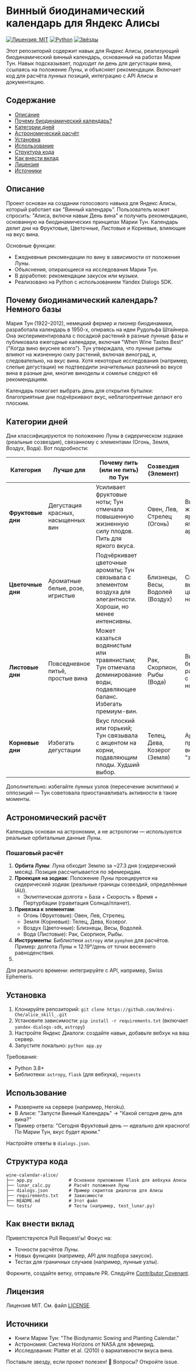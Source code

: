 # Винный биодинамический календарь для Яндекс Алисы

[![Лицензия: MIT](https://img.shields.io/badge/Лицензия-MIT-yellow.svg)](https://opensource.org/licenses/MIT)
[![Python](https://img.shields.io/badge/python-3.8%2B-blue)](https://www.python.org/)
[![Звёзды](https://img.shields.io/github/stars/Andrei-Che/alice_skill_?style=social)](https://github.com/Andrei-Che/alice_skill_)

Этот репозиторий содержит навык для Яндекс Алисы, реализующий биодинамический винный календарь, основанный на работах Марии Тун. Навык подсказывает, подходит ли день для дегустации вина, ссылаясь на положение Луны, и объясняет рекомендации. Включает код для расчёта лунных позиций, интеграцию с API Алисы и документацию.

## Содержание
- [Описание](#описание)
- [Почему биодинамический календарь?](#почему-биодинамический-календарь)
- [Категории дней](#категории-дней)
- [Астрономический расчёт](#астрономический-расчёт)
- [Установка](#установка)
- [Использование](#использование)
- [Структура кода](#структура-кода)
- [Как внести вклад](#как-внести-вклад)
- [Лицензия](#лицензия)
- [Источники](#источники)

## Описание
Проект основан на создании голосового навыка для Яндекс Алисы, который работает как "Винный календарь". Пользователь может спросить: "Алиса, включи навык День вина" и получить рекомендацию, основанную на биодинамических принципах Марии Тун. Календарь делит дни на Фруктовые, Цветочные, Листовые и Корневые, влияющие на вкус вина.

Основные функции:
- Ежедневные рекомендации по вину в зависимости от положения Луны.
- Объяснения, опирающиеся на исследования Марии Тун.
- В доработке: рекомендации закусок или музыки.
- Реализовано на Python с использованием Yandex Dialogs SDK.

## Почему биодинамический календарь? Немного базы
Мария Тун (1922–2012), немецкий фермер и пионер биодинамики, разработала календарь в 1950-х, опираясь на идеи Рудольфа Штайнера. Она экспериментировала с посадкой растений в разные лунные фазы и публиковала ежегодные календари, включая "When Wine Tastes Best" ("Когда вино вкуснее всего"). Тун утверждала, что лунные ритмы влияют на жизненную силу растений, включая виноград, и, следовательно, на вкус вина. Хотя некоторые исследования (например, слепые дегустации) не подтвердили значительных различий во вкусе вина в разные дни, многие виноделы и сомелье следуют её рекомендациям.

Календарь помогает выбрать день для открытия бутылки: благоприятные дни подчёркивают вкус, неблагоприятные делают его плоским.

## Категории дней
Дни классифицируются по положению Луны в сидерическом зодиаке (реальные созвездия), связанному с элементами (Огонь, Земля, Воздух, Вода). Вот подробности:

| Категория        | Лучше для                   | Почему пить (или не пить) по Тун                                                                 | Созвездия (Элемент)             | Пример влияния на вино                  |
|------------------|-----------------------------|--------------------------------------------------------------------------------------------------|---------------------------------|-----------------------------------------|
| **Фруктовые дни** | Дегустация красных, насыщенных вин | Усиливает фруктовые ноты; Тун отмечала повышенную жизненную силу плодов. Пить для яркого вкуса. | Овен, Лев, Стрелец (Огонь)     | Вино кажется живым, с яркими ягодными ароматами. |
| **Цветочные дни** | Ароматные белые, розе, игристые | Подчёркивает цветочные ароматы; Тун связывала с элементом воздуха для элегантности. Хороши, но менее интенсивны. | Близнецы, Весы, Водолей (Воздух)| Свежие, с выраженными цветочными нотами. |
| **Листовые дни**  | Повседневное питьё, простые вина | Может казаться водянистым или травянистым; Тун отмечала доминирование воды, подавляющее баланс. Избегать премиум-вин. | Рак, Скорпион, Рыбы (Вода)     | Вино может быть разбавленным, с зелёными нотами. |
| **Корневые дни**  | Избегать дегустации         | Вкус плоский или горький; Тун связывала с акцентом на корни, подавляющим плоды. Худший выбор. | Телец, Дева, Козерог (Земля)   | Ароматы приглушены, вкус "закрытый".     |

Дополнительно: избегайте лунных узлов (пересечение эклиптики) и оппозиций — Тун советовала приостанавливать активности в такие моменты.

## Астрономический расчёт
Календарь основан на астрономии, а не астрологии — используются реальные орбитальные данные Луны.

### Пошаговый расчёт
1. **Орбита Луны**: Луна обходит Землю за ~27.3 дня (сидерический месяц). Позиция рассчитывается по эфемеридам.
2. **Проекция на зодиак**: Положение Луны проецируется на сидерический зодиак (реальные границы созвездий, определённые IAU).
   - Эклиптическая долгота = База + Скорость × Время + Пертурбации (гравитация Солнца/планет).
3. **Привязка к элементам**:
   - Огонь (Фруктовые): Овен, Лев, Стрелец.
   - Земля (Корневые): Телец, Дева, Козерог.
   - Воздух (Цветочные): Близнецы, Весы, Водолей.
   - Вода (Листовые): Рак, Скорпион, Рыбы.
4. **Инструменты**: Библиотеки `astropy` или `pyephem` для расчётов. Пример: долгота Луны ≈ 12.19°/день от точки весеннего равноденствия.
5. 
Для реального времени: интегрируйте с API, например, Swiss Ephemeris.

## Установка
1. Клонируйте репозиторий: `git clone https://github.com/Andrei-Che/alice_skill_.git`
2. Установите зависимости: `pip install -r requirements.txt` (включает `yandex-dialogs-sdk`, `astropy`)
3. Настройте Яндекс Диалоги: создайте навык, добавьте вебхук на ваш сервер.
4. Запустите локально: `python app.py`

Требования:
- Python 3.8+
- Библиотеки: `astropy`, `flask` (для вебхука), `requests`

## Использование
- Разверните на сервере (например, Heroku).
- В Алисе: "Запусти Винный Календарь" → "Какой сегодня день для вина?"
- Пример ответа: "Сегодня Фруктовый день — идеально для красного! По Марии Тун, вкус будет ярким."

Настройте ответы в `dialogs.json`.

## Структура кода
```
wine-calendar-alice/
├── app.py              # Основное приложение Flask для вебхука Алисы
├── lunar_calc.py       # Расчёт положения Луны
├── dialogs.json        # Пример скриптов диалогов для Алисы
├── requirements.txt    # Зависимости
├── README.md           # Этот файл
└── tests/              # Тесты (например, test_lunar.py)
```

## Как внести вклад
Приветствуются Pull Request'ы! Фокус на:
- Точности расчётов Луны.
- Новых функциях (например, API для подбора закусок).
- Тестах для граничных случаев (например, лунные узлы).

Форкните, создайте ветку, отправьте PR. Следуйте [Contributor Covenant](https://www.contributor-covenant.org).

## Лицензия
Лицензия MIT. См. файл [LICENSE](LICENSE).

## Источники
- Книги Марии Тун: "The Biodynamic Sowing and Planting Calendar."
- Астрономия: Система Horizons от NASA для эфемерид.
- Исследования: Platter et al. (2010) о вариативности вкуса вина.

Поставьте звезду, если проект полезен! 🍷 Вопросы? Откройте issue.
